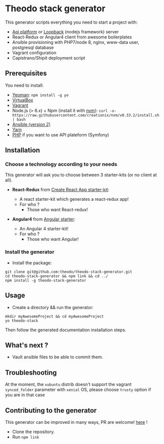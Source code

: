 # Theodo stack generator

This generator scripts everything you need to start a project with:
- [Api platform](https://api-platform.com/) or [Loopback](http://loopback.io/) (nodejs framework) server
- React-Redux or Angular4 client from awesome boilerplates
- Ansible provisioning with PHP7/node 8, nginx, www-data user, postgresql database
- Vagrant configuration
- Capistrano/Shipit deployment script


## Prerequisites

You need to install:

+ [Yeoman](http://yeoman.io/): `npm install -g yo`
+ [VirtualBox](https://www.virtualbox.org/wiki/Downloads)
+ [Vagrant](https://www.vagrantup.com/downloads.html)
+ Node.js (> 6.x) + Npm (install it with [nvm](https://github.com/creationix/nvm)): `curl -o- https://raw.githubusercontent.com/creationix/nvm/v0.33.2/install.sh | bash`
+ [Ansible (version 2)](http://docs.ansible.com/ansible/intro_installation.html)
+ [Yarn](https://yarnpkg.com/en/docs/install)
+ [PHP](http://php.net/manual/en/intro-whatis.php) if you want to use API plateform (Symfony)


## Installation

### Choose a technology according to your needs

This generator will ask you to choose between 3 starter-kits (or no client at all).

- **React-Redux** from [Create React App starter-kit](https://github.com/facebookincubator/create-react-app):
  - A react starter-kit which generates a react-redux app!
  - For who ?
    - Those who want React-redux!

- **Angular4** from [Angular starter](https://github.com/AngularClass/angular-starter):
  - An Angular 4 starter-kit!
  - For who ?
    - Those who want Angular!


### Install the generator

- Install the package:
```
git clone git@github.com:theodo/theodo-stack-generator.git
cd theodo-stack-generator && npm link && cd ../
npm install -g theodo-stack-generator
```

## Usage

- Create a directory && run the generator:
```
mkdir myAwesomeProject && cd myAwesomeProject
yo theodo-stack
```

Then follow the generated documentation installation steps.

## What's next ?

- Vault ansible files to be able to commit them.

## Troubleshooting

At the moment, the `xubuntu` distrib doesn't support the vagrant `synced_folder` parameter with `xenial` OS, please choose `trusty` option if you are in that case

## Contributing to the generator

This generator can be improved in many ways, PR are welcome! [here](https://github.com/theodo/theodo-stack-generator) !

- Clone the repository.
- Run `npm link`
